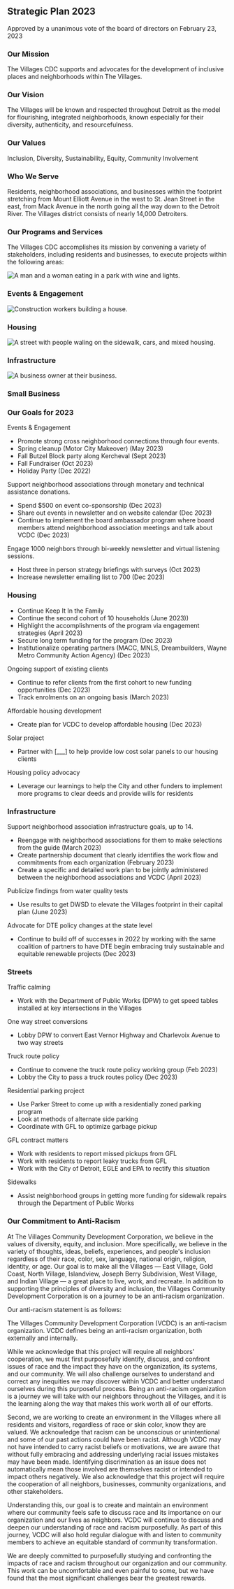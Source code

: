 ## Strategic Plan 2023

Approved by a unanimous vote of the board of directors on February 23, 2023

### Our Mission

The Villages CDC supports and advocates for the development of inclusive places and neighborhoods within The Villages.

### Our Vision

The Villages will be known and respected throughout Detroit as the model for flourishing, integrated neighborhoods, known especially for their diversity, authenticity, and resourcefulness.

### Our Values

Inclusion, Diversity, Sustainability, Equity, Community Involvement

### Who We Serve

Residents, neighborhood associations, and businesses within the footprint stretching from Mount Elliott Avenue in the west to St. Jean Street in the east, from Mack Avenue in the north going all the way down to the Detroit River. The Villages district consists of nearly 14,000 Detroiters.

### Our Programs and Services

The Villages CDC accomplishes its mission by convening a variety of stakeholders, including residents and businesses, to execute projects within the following areas:

<div class="two-600 what-we-do">
	<div class="card">
		<div class="content">
			<img
				src="/@/assets/focus/events.svg"
				alt="A man and a woman eating in a park with wine and lights."
			>
			<h3>Events & Engagement</h3>
		</div>
	</div>
	<div class="card">
		<div class="content">
			<img
				src="/@/assets/focus/housing.svg"
				alt="Construction workers building a house."
			>
			<h3>Housing</h3>
		</div>
	</div>
	<div class="card">
		<div class="content">
			<img
				src="/@/assets/focus/infrastructure.svg"
				alt="A street with people waling on the sidewalk, cars, and mixed housing."
			>
			<h3>Infrastructure</h3>
		</div>
	</div>
	<div class="card">
		<div class="content">
			<img
				src="/@/assets/focus/business.svg"
				alt="A business owner at their business."
			>
			<h3>Small Business</h3>
		</div>
	</div>
</div>

### Our Goals for 2023

Events & Engagement

- Promote strong cross neighborhood connections through four events.
- Spring cleanup (Motor City Makeover) (May 2023)
- Fall Butzel Block party along Kercheval (Sept 2023)
- Fall Fundraiser (Oct 2023)
- Holiday Party (Dec 2022)

Support neighborhood associations through monetary and technical assistance donations.

- Spend $500 on event co-sponsorship (Dec 2023)
- Share out events in newsletter and on website calendar (Dec 2023)
- Continue to implement the board ambassador program where board members attend neighborhood association meetings and talk about VCDC (Dec 2023)

Engage 1000 neighbors through bi-weekly newsletter and virtual listening sessions.

- Host three in person strategy briefings with surveys (Oct 2023)
- Increase newsletter emailing list to 700 (Dec 2023)

### Housing

- Continue Keep It In the Family
- Continue the second cohort of 10 households (June 2023))
- Highlight the accomplishments of the program via engagement strategies (April 2023)
- Secure long term funding for the program (Dec 2023)
- Institutionalize operating partners (MACC, MNLS, Dreambuilders, Wayne Metro Community Action Agency) (Dec 2023)

Ongoing support of existing clients

- Continue to refer clients from the first cohort to new funding opportunities (Dec 2023)
- Track enrolments on an ongoing basis (March 2023)

Affordable housing development

- Create plan for VCDC to develop affordable housing (Dec 2023)

Solar project

- Partner with [___] to help provide low cost solar panels to our housing clients

Housing policy advocacy

- Leverage our learnings to help the City and other funders to implement more programs to clear deeds and provide wills for residents

### Infrastructure

Support neighborhood association infrastructure goals, up to 14.

- Reengage with neighborhood associations for them to make selections from the guide (March 2023)
- Create partnership document that clearly identifies the work flow and commitments from each organization (February 2023)
- Create a specific and detailed work plan to be jointly administered between the neighborhood associations and VCDC (April 2023)

Publicize findings from water quality tests

- Use results to get DWSD to elevate the Villages footprint in their capital plan (June 2023)

Advocate for DTE policy changes at the state level

- Continue to build off of successes in 2022 by working with the same coalition of partners to have DTE begin embracing truly sustainable and equitable renewable projects (Dec 2023)

### Streets

Traffic calming

- Work with the Department of Public Works (DPW) to get speed tables installed at key intersections in the Villages

One way street conversions

- Lobby DPW to convert East Vernor Highway and Charlevoix Avenue to two way streets

Truck route policy

- Continue to convene the truck route policy working group (Feb 2023)
- Lobby the City to pass a truck routes policy (Dec 2023)

Residential parking project

- Use Parker Street to come up with a residentially zoned parking program
- Look at methods of alternate side parking
- Coordinate with GFL to optimize garbage pickup

GFL contract matters

- Work with residents to report missed pickups from GFL
- Work with residents to report leaky trucks from GFL
- Work with the City of Detroit, EGLE and EPA to rectify this situation

Sidewalks

- Assist neighborhood groups in getting more funding for sidewalk repairs through the Department of Public Works

### Our Commitment to Anti-Racism

At The Villages Community Development Corporation, we believe in the values of diversity, equity, and inclusion. More specifically, we believe in the variety of thoughts, ideas, beliefs, experiences, and people's inclusion regardless of their race, color, sex, language, national origin, religion, identity, or age. Our goal is to make all the Villages — East Village, Gold Coast, North Village, Islandview, Joseph Berry Subdivision, West Village, and Indian Village — a great place to live, work, and recreate. In addition to supporting the principles of diversity and inclusion, the Villages Community Development Corporation is on a journey to be an anti-racism organization.

Our anti-racism statement is as follows:

The Villages Community Development Corporation (VCDC) is an anti-racism organization. VCDC defines being an anti-racism organization, both externally and internally.

While we acknowledge that this project will require all neighbors' cooperation, we must first purposefully identify, discuss, and confront issues of race and the impact they have on the organization, its systems, and our community. We will also challenge ourselves to understand and correct any inequities we may discover within VCDC and better understand ourselves during this purposeful process. Being an anti-racism organization is a journey we will take with our neighbors throughout the Villages, and it is the learning along the way that makes this work worth all of our efforts.

Second, we are working to create an environment in the Villages where all residents and visitors, regardless of race or skin color, know they are valued. We acknowledge that racism can be unconscious or unintentional and some of our past actions could have been racist. Although VCDC may not have intended to carry racist beliefs or motivations, we are aware that without fully embracing and addressing underlying racial issues mistakes may have been made. Identifying discrimination as an issue does not automatically mean those involved are themselves racist or intended to impact others negatively. We also acknowledge that this project will require the cooperation of all neighbors, businesses, community organizations, and other stakeholders.

Understanding this, our goal is to create and maintain an environment where our community feels safe to discuss race and its importance on our organization and our lives as neighbors. VCDC will continue to discuss and deepen our understanding of race and racism purposefully. As part of this journey, VCDC will also hold regular dialogue with and listen to community members to achieve an equitable standard of community transformation.

We are deeply committed to purposefully studying and confronting the impacts of race and racism throughout our organization and our community. This work can be uncomfortable and even painful to some, but we have found that the most significant challenges bear the greatest rewards.
